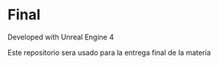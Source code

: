 # Final

Developed with Unreal Engine 4


Este repositorio sera usado para la entrega final de la materia